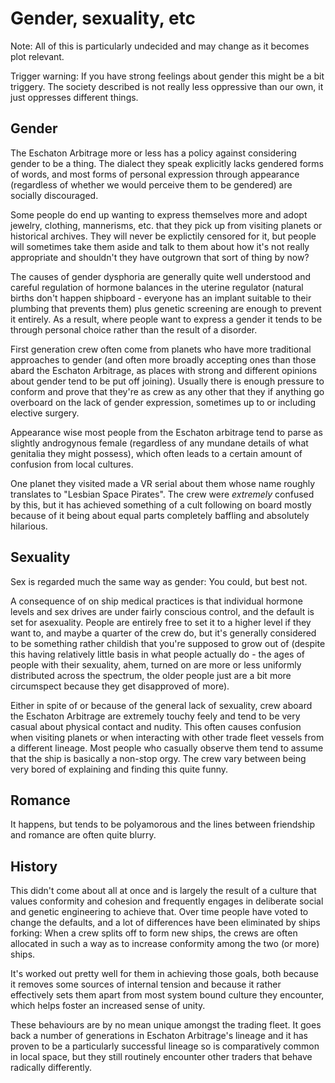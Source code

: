 # Gender, sexuality, etc

Note: All of this is particularly undecided and may change as it becomes
plot relevant.

Trigger warning: If you have strong feelings about gender this might be a
bit triggery. The society described is not really less oppressive than our
own, it just oppresses different things.

## Gender

The Eschaton Arbitrage more or less has a policy against considering gender
to be a thing. The dialect they speak explicitly lacks gendered forms of words,
and most forms of personal expression through appearance (regardless of whether
we would perceive them to be gendered) are socially discouraged.

Some people do end up wanting to express themselves more and adopt jewelry,
clothing, mannerisms, etc. that they pick up from visiting planets or historical
archives. They will never be explictily censored for it, but people will sometimes
take them aside and talk to them about how it's not really appropriate and
shouldn't they have outgrown that sort of thing by now?

The causes of gender dysphoria are generally quite well understood and careful
regulation of hormone balances in the uterine regulator (natural births don't
happen shipboard - everyone has an implant suitable to their plumbing
that prevents them) plus genetic screening are enough to prevent it entirely.
As a result, where people want to express a gender it tends to be through
personal choice rather than the result of a disorder.

First generation crew often come from planets who have more traditional
approaches to gender (and often more broadly accepting ones than those
abard the Eschaton Arbitrage, as places with strong and different opinions
about gender tend to be put off joining). Usually there is enough pressure
to conform and prove that they're as crew as any other that they if anything
go overboard on the lack of gender expression, sometimes up to or including
elective surgery.

Appearance wise most people from the Eschaton arbitrage tend to parse as
slightly androgynous female (regardless of any mundane details of what
genitalia they might possess), which often leads to a certain amount of
confusion from local cultures.

One planet they visited made a VR serial about them whose name roughly
translates to "Lesbian Space Pirates". The crew were *extremely* confused
by this, but it has achieved something of a cult following on board mostly
because of it being about equal parts completely baffling and absolutely
hilarious.

## Sexuality

Sex is regarded much the same way as gender: You could, but best not.

A consequence of on ship medical practices is that individual hormone levels
and sex drives are under fairly conscious control, and the default is set for
asexuality. People are entirely free to set it to a higher level if they want
to, and maybe a quarter of the crew do, but it's generally considered to be
something rather childish that you're supposed to grow out of (despite this
having relatively little basis in what people actually do - the ages of people
with their sexuality, ahem, turned on are more or less uniformly distributed
across the spectrum, the older people just are a bit more circumspect because
they get disapproved of more).

Either in spite of or because of the general lack of sexuality, crew aboard
the Eschaton Arbitrage are extremely touchy feely and tend to be very casual
about physical contact and nudity. This often causes confusion when visiting
planets or when interacting with other trade fleet vessels from a different
lineage. Most people who casually observe them tend to assume that the ship is
basically a non-stop orgy. The crew vary between being very bored of
explaining and finding this quite funny.

## Romance

It happens, but tends to be polyamorous and the lines between friendship
and romance are often quite blurry.

## History

This didn't come about all at once and is largely the result of a culture
that values conformity and cohesion and frequently engages in deliberate
social and genetic engineering to achieve that. Over time people have voted
to change the defaults, and a lot of differences have been eliminated by
ships forking: When a crew splits off to form new ships, the crews are
often allocated in such a way as to increase conformity among the two
(or more) ships.

It's worked out pretty well for them in achieving those goals, both because
it removes some sources of internal tension and because it rather effectively
sets them apart from most system bound culture they encounter, which helps
foster an increased sense of unity.

These behaviours are by no mean unique amongst the trading fleet. It goes
back a number of generations in Eschaton Arbitrage's lineage and it has
proven to be a particularly successful lineage so is comparatively common
in local space, but they still routinely encounter other traders that
behave radically differently.
